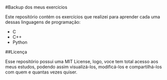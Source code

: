 #Backup dos meus exercícios

Este repositório contém os exercícios que realizei para aprender cada uma dessas linguagens de programação:
- C
- C++
- Python

##Licença

Esse repositório possui uma MIT License, logo, voce tem total acesso aos meus estudos, podendo assim visualizá-los, modificá-los e compartilhá-los com quem e quantas vezes quiser.
